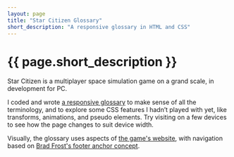 ```yaml
---
layout: page
title: "Star Citizen Glossary"
short_description: "A responsive glossary in HTML and CSS"
---
```


# {{ page.short_description }}

Star Citizen is a multiplayer space simulation game on a grand scale, in development for PC.

I coded and wrote [a responsive glossary](../scglossary) to make sense of all the terminology, and to explore some CSS features I hadn’t played with yet, like transforms, animations, and pseudo elements. Try visiting on a few devices to see how the page changes to suit device width.

Visually, the glossary uses aspects of [the game's website](https://robertsspaceindustries.com/), with navigation based on [Brad Frost's footer anchor concept](https://codepen.io/bradfrost/full/mlyvu).